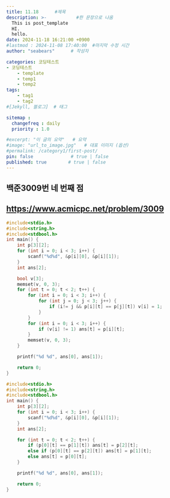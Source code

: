 ```yaml
---
title: 11.18      #제목
description: >-           #한 문장으로 나옴
  This is post_template
  HI.
  hello.
date: 2024-11-18 16:21:00 +0900
#lastmod : 2024-11-08 17:40:00  #마지막 수정 시간
author: "seabears"      # 작성자

categories: 코딩테스트
- 코딩테스트
    - template  
    - temp1
    - temp2
tags: 
    - tag1
    - tag2
#[Jekyll, 블로그]  # 태그

sitemap :
  changefreq : daily
  priority : 1.0

#excerpt: "이 글의 요약"   # 요약
#image: "url_to_image.jpg"   # 대표 이미지 (옵션)
#permalink: /category1/first-post/
pin: false              # true | false
published: true        # true | false
---
```


백준3009번 네 번째 점
----
https://www.acmicpc.net/problem/3009
----

```c (처음)
#include<stdio.h>
#include<string.h>
#include<stdbool.h>
int main() {
	int p[3][2];
	for (int i = 0; i < 3; i++) {
		scanf("%d%d", &p[i][0], &p[i][1]);
	}
	int ans[2];

	bool v[3];
	memset(v, 0, 3);
	for (int t = 0; t < 2; t++) {
		for (int i = 0; i < 3; i++) {
			for (int j = 0; j < 3; j++) {
				if (i!= j && p[i][t] == p[j][t]) v[i] = 1;
			}
		}
		for (int i = 0; i < 3; i++) {
			if (v[i] != 1) ans[t] = p[i][t];
		}
		memset(v, 0, 3);
	}

	printf("%d %d", ans[0], ans[1]);

	return 0;
}
```

```c (이후)
#include<stdio.h>
#include<string.h>
#include<stdbool.h>
int main() {
	int p[3][2];
	for (int i = 0; i < 3; i++) {
		scanf("%d%d", &p[i][0], &p[i][1]);
	}
	int ans[2];

	for (int t = 0; t < 2; t++) {
		if (p[0][t] == p[1][t]) ans[t] = p[2][t];
		else if (p[0][t] == p[2][t]) ans[t] = p[1][t];
		else ans[t] = p[0][t];
	}

	printf("%d %d", ans[0], ans[1]);

	return 0;
}
```



<!--
This is post_template
# 큰 제목
## 중간 제목
### 작은 제목
#### 더 작은 제목
##### 더더 작은 제목
-->

